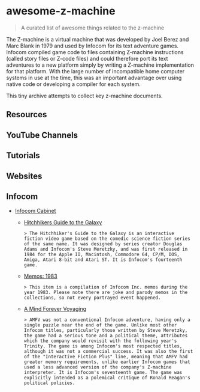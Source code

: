 # awesome-z-machine

> A curated list of awesome things related to the z-machine

The Z-machine is a virtual machine that was developed by Joel Berez and Marc Blank in 1979 and used by Infocom for its text adventure games. Infocom compiled game code to files containing Z-machine instructions (called story files or Z-code files) and could therefore port its text adventures to a new platform simply by writing a Z-machine implementation for that platform. With the large number of incompatible home computer systems in use at the time, this was an important advantage over using native code or developing a compiler for each system.

This tiny archive attempts to collect key z-machine documents.

## Resources

## YouTube Channels

## Tutorials

## Websites

## Infocom

- [Infocom Cabinet]()

  - [Hitchhikers Guide to the Galaxy](https://archive.org/details/InfocomCabinetHitchhikersGuide)

        > The Hitchhiker's Guide to the Galaxy is an interactive fiction video game based on the comedic science fiction series of the same name. It was designed by series creator Douglas Adams and Infocom's Steve Meretzky, and was first released in 1984 for the Apple II, Macintosh, Commodore 64, CP/M, DOS, Amiga, Atari 8-bit and Atari ST. It is Infocom's fourteenth game.

  - [Memos: 1983]()

        > This item is a compilation of Infocom Inc. memos during the year 1983. Please note there are joke and parody memos in the collections, so not every portrayed event happened.

  - [A Mind Forever Voyaging](https://archive.org/details/InfocomCabinetAMindForeverVoyaging)

        > AMFV was not a conventional Infocom adventure, having only a single puzzle near the end of the game. Unlike most other Infocom titles, particularly those written by Steve Meretzky, the game had a serious tone and a political theme, attributes which the company would revisit with the following year's Trinity. The game is among Infocom's most respected titles, although it was not a commercial success. It was also the first of the "Interactive Fiction Plus" line, meaning that AMFV had greater memory requirements, unlike earlier Infocom games that used a less advanced version of the company's Z-machine interpreter. It is Infocom's seventeenth game. The game was explicitly intended as a polemical critique of Ronald Reagan's political policies.
